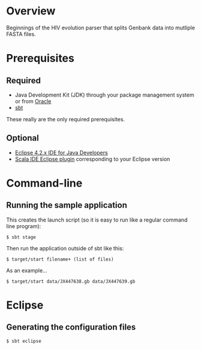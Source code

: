 # Overview

Beginnings of the HIV evolution parser that splits Genbank data into mutliple
FASTA files.

# Prerequisites

## Required

- Java Development Kit (JDK) through your package management system or from [Oracle](http://www.oracle.com/technetwork/java/javase/downloads)
- [sbt](http://www.scala-sbt.org/)

These really are the only required prerequisites.

## Optional

- [Eclipse 4.2.x IDE for Java Developers](http://www.eclipse.org/downloads/packages/eclipse-ide-java-developers/junosr1)
- [Scala IDE Eclipse plugin](http://scala-ide.org/download/milestone.html#scala_ide_21_milestone_3) corresponding to your Eclipse version

# Command-line

## Running the sample application

This creates the launch script (so it is easy to run like a regular command line program):

    $ sbt stage

Then run the application outside of sbt like this:

    $ target/start filename+ (list of files)

As an example...

    $ target/start data/JX447638.gb data/JX447639.gb

# Eclipse

## Generating the configuration files

    $ sbt eclipse
